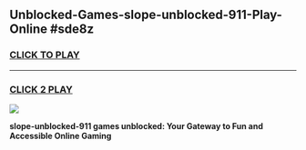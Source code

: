 
## Unblocked-Games-slope-unblocked-911-Play-Online #sde8z
<h3>
<a href="https://news.freeplayer.one?title=slope-unblocked-911&ref=3">CLICK TO PLAY</a></h3>
<hr>

<h3>
<a href="https://news.freeplayer.one?title=slope-unblocked-911&ref=3">CLICK 2 PLAY</a>
  
</h3>

<a href="https://news.freeplayer.one?title=slope-unblocked-911&ref=3"><img src="https://clearcache.store/games.png"></a>


**slope-unblocked-911 games unblocked: Your Gateway to Fun and Accessible Online Gaming**
